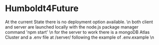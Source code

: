 # Humboldt4Future
At the current State there is no deployment option available. \n
both client and server are launched locally with the node.js package manager command 'npm start' \n
for the server to work there is a mongoDB Atlas Cluster and a .env file at /server/ following the example of .env.example \n
